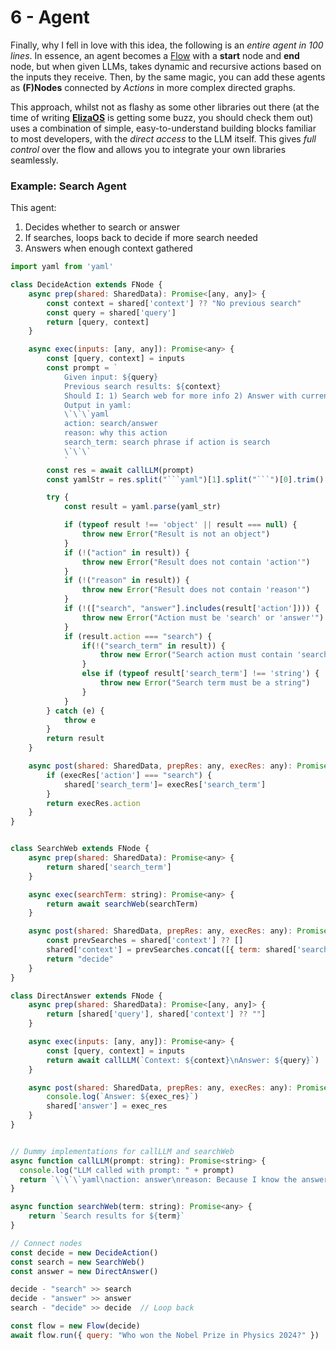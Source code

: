 # 6 - Agent

Finally, why I fell in love with this idea, the following is an _entire agent in 100 lines_. In essence, an agent becomes a [Flow](./4-flow.md) with a **start** node and **end** node, but when given LLMs, takes dynamic and recursive actions based on the inputs they receive. Then, by the same magic, you can add these agents as **(F)Nodes** connected by *Actions* in more complex directed graphs. 

This approach, whilst not as flashy as some other libraries out there (at the time of writing [**ElizaOS**](https://github.com/elizaOS/eliza) is getting some buzz, you should check them out) uses a combination of simple, easy-to-understand building blocks familiar to most developers, with the _direct access_ to the LLM itself. This gives _full control_ over the flow and allows you to integrate your own libraries seamlessly.  

### Example: Search Agent

This agent:
1. Decides whether to search or answer
2. If searches, loops back to decide if more search needed
3. Answers when enough context gathered

```javascript
import yaml from 'yaml'

class DecideAction extends FNode {
    async prep(shared: SharedData): Promise<[any, any]> {
        const context = shared['context'] ?? "No previous search"
        const query = shared['query']
        return [query, context]
    }

    async exec(inputs: [any, any]): Promise<any> {
        const [query, context] = inputs
        const prompt = `
            Given input: ${query}
            Previous search results: ${context}
            Should I: 1) Search web for more info 2) Answer with current knowledge
            Output in yaml:
            \`\`\`yaml
            action: search/answer
            reason: why this action
            search_term: search phrase if action is search
            \`\`\`
            `
        const res = await callLLM(prompt)
        const yamlStr = res.split("```yaml")[1].split("```")[0].trim()

        try {
            const result = yaml.parse(yaml_str)

            if (typeof result !== 'object' || result === null) {
                throw new Error("Result is not an object")
            }
            if (!("action" in result)) {
                throw new Error("Result does not contain 'action'")
            }
            if (!("reason" in result)) {
                throw new Error("Result does not contain 'reason'")
            }
            if (!(["search", "answer"].includes(result['action']))) {
                throw new Error("Action must be 'search' or 'answer'")
            }
            if (result.action === "search") {
                if(!("search_term" in result)) {
                    throw new Error("Search action must contain 'search_term'")
                }
                else if (typeof result['search_term'] !== 'string') {
                    throw new Error("Search term must be a string")
                }
            }
        } catch (e) {
            throw e
        }
        return result
    }

    async post(shared: SharedData, prepRes: any, execRes: any): Promise<any> {
        if (execRes['action'] === "search") {
            shared['search_term']= execRes['search_term']
        }
        return execRes.action
    }
}


class SearchWeb extends FNode {
    async prep(shared: SharedData): Promise<any> {
        return shared['search_term']
    }

    async exec(searchTerm: string): Promise<any> {
        return await searchWeb(searchTerm)
    }

    async post(shared: SharedData, prepRes: any, execRes: any): Promise<any> {
        const prevSearches = shared['context'] ?? []
        shared['context'] = prevSearches.concat([{ term: shared['search_term'], result: exec_res }])
        return "decide"
    }
}

class DirectAnswer extends FNode {
    async prep(shared: SharedData): Promise<[any, any]> {
        return [shared['query'], shared['context'] ?? ""]
    }

    async exec(inputs: [any, any]): Promise<any> {
        const [query, context] = inputs
        return await callLLM(`Context: ${context}\nAnswer: ${query}`)
    }

    async post(shared: SharedData, prepRes: any, execRes: any): Promise<any> | void {
        console.log(`Answer: ${exec_res}`)
        shared['answer'] = exec_res
    }
}


// Dummy implementations for callLLM and searchWeb
async function callLLM(prompt: string): Promise<string> {
  console.log("LLM called with prompt: " + prompt)
  return `\`\`\`yaml\naction: answer\nreason: Because I know the answer\n\`\`\``
}

async function searchWeb(term: string): Promise<any> {
    return `Search results for ${term}`
}

// Connect nodes
const decide = new DecideAction()
const search = new SearchWeb()
const answer = new DirectAnswer()

decide - "search" >> search
decide - "answer" >> answer
search - "decide" >> decide  // Loop back

const flow = new Flow(decide)
await flow.run({ query: "Who won the Nobel Prize in Physics 2024?" })

```
